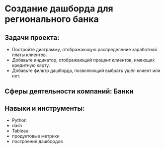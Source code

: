 # Создание дашборда для регионального банка

## Задачи проекта: 
- Постройте диаграмму, отображающую распределение заработной платы клиентов.
- Добавьте индикатор, отображающий процент клиентов, имеющих кредитную карту.
- Добавьте фильтр дашборда, позволяющий выбрать ушёл клиент или нет.

## Сферы деятельности компаний: Банки

## Навыки и инструменты: 
- Python
- dash
- Tableau
- продуктовые метрики
- построение дашбордов
